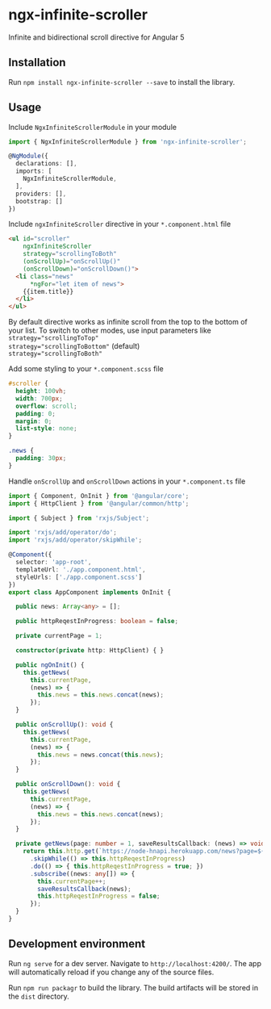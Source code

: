 # ngx-infinite-scroller

Infinite and bidirectional scroll directive for Angular 5

## Installation

Run `npm install ngx-infinite-scroller --save` to install the library.

## Usage

Include `NgxInfiniteScrollerModule` in your module

```typescript
import { NgxInfiniteScrollerModule } from 'ngx-infinite-scroller';

@NgModule({
  declarations: [],
  imports: [
    NgxInfiniteScrollerModule,
  ],
  providers: [],
  bootstrap: []
})
```

Include `ngxInfiniteScroller` directive in your `*.component.html` file

```html
<ul id="scroller"
    ngxInfiniteScroller
    strategy="scrollingToBoth"
    (onScrollUp)="onScrollUp()"
    (onScrollDown)="onScrollDown()">
  <li class="news"
      *ngFor="let item of news">
    {{item.title}}
  </li>
</ul>
```
By default directive works as infinite scroll from the top to the bottom of your list. To switch to other modes, use input parameters like  
`strategy="scrollingToTop"`  
`strategy="scrollingToBottom"` (default)  
`strategy="scrollingToBoth"`

Add some styling to your `*.component.scss` file

```scss
#scroller {
  height: 100vh;
  width: 700px;
  overflow: scroll;
  padding: 0;
  margin: 0;
  list-style: none;
}

.news {
  padding: 30px;
}
```

Handle `onScrollUp` and `onScrollDown` actions in your `*.component.ts` file

```typescript
import { Component, OnInit } from '@angular/core';
import { HttpClient } from '@angular/common/http';

import { Subject } from 'rxjs/Subject';

import 'rxjs/add/operator/do';
import 'rxjs/add/operator/skipWhile';

@Component({
  selector: 'app-root',
  templateUrl: './app.component.html',
  styleUrls: ['./app.component.scss']
})
export class AppComponent implements OnInit {

  public news: Array<any> = [];

  public httpReqestInProgress: boolean = false;

  private currentPage = 1;

  constructor(private http: HttpClient) { }

  public ngOnInit() {
    this.getNews(
      this.currentPage,
      (news) => {
        this.news = this.news.concat(news);
      });
  }

  public onScrollUp(): void {
    this.getNews(
      this.currentPage,
      (news) => {
        this.news = news.concat(this.news);
      });
  }

  public onScrollDown(): void {
    this.getNews(
      this.currentPage,
      (news) => {
        this.news = this.news.concat(news);
      });
  }

  private getNews(page: number = 1, saveResultsCallback: (news) => void) {
    return this.http.get(`https://node-hnapi.herokuapp.com/news?page=${page}`)
      .skipWhile(() => this.httpReqestInProgress)
      .do(() => { this.httpReqestInProgress = true; })
      .subscribe((news: any[]) => {
        this.currentPage++;
        saveResultsCallback(news);
        this.httpReqestInProgress = false;
      });
  }
}

```

## Development environment

Run `ng serve` for a dev server. Navigate to `http://localhost:4200/`. The app will automatically reload if you change any of the source files.

Run `npm run packagr` to build the library. The build artifacts will be stored in the `dist` directory.